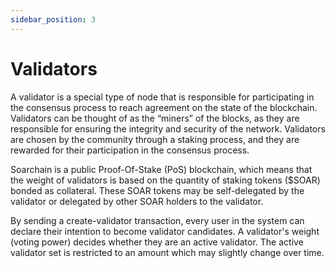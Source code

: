 ```yaml
---
sidebar_position: 3
---
```


# Validators

A validator is a special type of node that is responsible for participating in the consensus process to reach agreement on the state of the blockchain. Validators can be thought of as the “miners” of the blocks, as they are responsible for ensuring the integrity and security of the network. Validators are chosen by the community through a staking process, and they are rewarded for their participation in the consensus process. 

Soarchain is a public Proof-Of-Stake (PoS) blockchain, which means that the weight of validators is based on the quantity of staking tokens ($SOAR) bonded as collateral. These SOAR tokens may be self-delegated by the validator or delegated by other SOAR holders to the validator.

By sending a create-validator transaction, every user in the system can declare their intention to become validator candidates. A validator's weight (voting power) decides whether they are an active validator. The active validator set is restricted to an amount which may slightly change over time.
